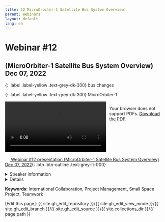 ```yaml
---
title: 12 MicroOrbiter-1 Satellite Bus System Overview) 
parent: Webinars
layout: default
lang: en
---
```


# Webinar #12
## (MicroOrbiter-1 Satellite Bus System Overview) Dec 07, 2022

{: .label .label-yellow .text-grey-dk-300}
bus changes

{: .label .label-yellow .text-grey-dk-300}
MicroOrbiter-1

<div style="display: flex; gap: 10px; align-items: flex-start;">
  <!-- Video Section -->
  <div style="flex: 2; max-width: 66%;">
    <video controls width="100%" height="auto">
      <source src="https://birds-project.com/open-source/video/birds_bus_opensource_webinar_12.mp4" type="video/mp4">
      Your browser does not support the video tag.
    </video>
  </div>

  <!-- Chat Section -->
  <div style="flex: 1; max-width: 33%;">
    <object 
      data="https://birds-project.com/open-source/pdf/BIRDS_BUS_Opensource_12_chat.pdf" 
      width="100%" 
      height="275px">
      <p>Your browser does not support PDFs. <a href="https://birds-project.com/open-source/pdf/BIRDS_BUS_Opensource_12_chat.pdf">Download the PDF</a>.</p>
    </object>
  </div>
</div>


<!-- Download Presentation -->
[<img src="https://raw.githubusercontent.com/FortAwesome/Font-Awesome/6.x/svgs/regular/circle-down.svg" width="15" height="15"> Webinar #12 presentation (MicroOrbiter-1 Satellite Bus System Overview) Dec 07, 2022](https://birds-project.com/open-source/pdf/20221207_MicroOrbiter-1_OpenSourceWebinar.pdf){: .btn .btn-outline .text-grey-lt-000}


<details markdown="block">
<summary>Speaker Information</summary>

**Moumni Fahd**, Chief Technical Officer of MicroOrbiter Operation
</details>


<details markdown="block">
<summary>Details</summary>
XXX  talked about XXX in his presentation titled "XXX".
Moumni Fahd discussed MicroOrbiter-1, its missions and subsystems. His presentation title was **""MicroOrbiter-1 Satellite Bus System Overview.""**  

MicroOrbiter Inc. was established in May, 2021 as a space startup that aims to use IoT communication satellites to access remote areas for various applications.

Note: Actual presentation starts at 12 minutes
</details>

**Keywords:** International Collaboration, Project Management, Small Space Project, Teamwork

[Edit this page]:  {{ site.gh_edit_repository }}/{{ site.gh_edit_view_mode }}/{{ site.gh_edit_branch }}/{{ site.gh_edit_source }}/{{ site.collections_dir }}/{{ page.path }}

